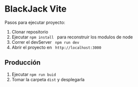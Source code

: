 # BlackJack Vite

Pasos para ejecutar proyecto:

1. Clonar repositorio
2. Ejecutar `npm install ` para reconstruir los modulos de node
3. Correr el devServer ` npm run dev`
4. Abrir el proyecto en ` http://localhost:3000`

## Producción

1. Ejecutar `npm run buid`
2. Tomar la carpeta `dist` y desplegarla
